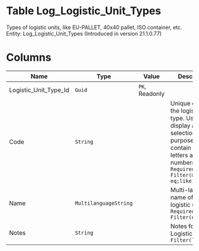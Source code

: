 # Table Log_Logistic_Unit_Types

Types of logistic units, like EU-PALLET, 40x40 pallet, ISO container, etc. Entity: Log_Logistic_Unit_Types (Introduced in version 21.1.0.77)

# Columns

| Name | Type | Value | Description |
| - | - | - | --- |
|Logistic_Unit_Type_Id|`Guid`|`PK`, Readonly||
|Code|`String`||Unique code of the logistic unit type. Used for display and selection purposes. Can contain only EN letters and numbers. `Required` `Filter(multi eq;like)` |
|Name|`MultilanguageString`||Multi-language name of the logistic unit type. `Required` `Filter(eq;like)` |
|Notes|`String`||Notes for this LogisticUnitType. `Filter(like)` |
